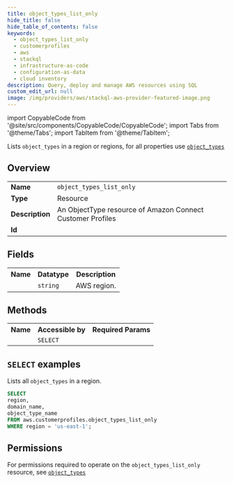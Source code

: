 ```yaml
---
title: object_types_list_only
hide_title: false
hide_table_of_contents: false
keywords:
  - object_types_list_only
  - customerprofiles
  - aws
  - stackql
  - infrastructure-as-code
  - configuration-as-data
  - cloud inventory
description: Query, deploy and manage AWS resources using SQL
custom_edit_url: null
image: /img/providers/aws/stackql-aws-provider-featured-image.png
---
```


import CopyableCode from '@site/src/components/CopyableCode/CopyableCode';
import Tabs from '@theme/Tabs';
import TabItem from '@theme/TabItem';

Lists <code>object_types</code> in a region or regions, for all properties use <a href="/providers/aws/serviceName/object_types/"><code>object_types</code></a>

## Overview
<table><tbody>
<tr><td><b>Name</b></td><td><code>object_types_list_only</code></td></tr>
<tr><td><b>Type</b></td><td>Resource</td></tr>
<tr><td><b>Description</b></td><td>An ObjectType resource of Amazon Connect Customer Profiles</td></tr>
<tr><td><b>Id</b></td><td><CopyableCode code="aws.customerprofiles.object_types_list_only" /></td></tr>
</tbody></table>

## Fields
<table><tbody><tr><th>Name</th><th>Datatype</th><th>Description</th></tr><tr><td><CopyableCode code="region" /></td><td><code>string</code></td><td>AWS region.</td></tr>
</tbody></table>

## Methods

<table><tbody>
  <tr>
    <th>Name</th>
    <th>Accessible by</th>
    <th>Required Params</th>
  </tr>
  <tr>
    <td><CopyableCode code="list_resources" /></td>
    <td><code>SELECT</code></td>
    <td><CopyableCode code="region" /></td>
  </tr>
</tbody></table>

## `SELECT` examples
Lists all <code>object_types</code> in a region.
```sql
SELECT
region,
domain_name,
object_type_name
FROM aws.customerprofiles.object_types_list_only
WHERE region = 'us-east-1';
```


## Permissions

For permissions required to operate on the <code>object_types_list_only</code> resource, see <a href="/providers/aws/customerprofiles/object_types/#permissions"><code>object_types</code></a>

